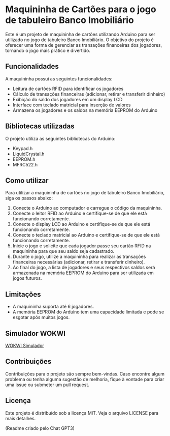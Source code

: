 # Maquininha de Cartões para o jogo de tabuleiro Banco Imobiliário

Este é um projeto de maquininha de cartões utilizando Arduino para ser utilizado no jogo de tabuleiro Banco Imobiliário. O objetivo do projeto é oferecer uma forma de gerenciar as transações financeiras dos jogadores, tornando o jogo mais prático e divertido.

## Funcionalidades

A maquininha possui as seguintes funcionalidades:

- Leitura de cartões RFID para identificar os jogadores
- Cálculo de transações financeiras (adicionar, retirar e transferir dinheiro)
- Exibição do saldo dos jogadores em um display LCD
- Interface com teclado matricial para inserção de valores
- Armazena os jogadores e os saldos na memória EEPROM do Arduino

## Bibliotecas utilizadas

O projeto utiliza as seguintes bibliotecas do Arduino:

- Keypad.h
- LiquidCrystal.h
- EEPROM.h
- MFRC522.h

## Como utilizar

Para utilizar a maquininha de cartões no jogo de tabuleiro Banco Imobiliário, siga os passos abaixo:

1. Conecte o Arduino ao computador e carregue o código da maquininha.
2. Conecte o leitor RFID ao Arduino e certifique-se de que ele está funcionando corretamente.
3. Conecte o display LCD ao Arduino e certifique-se de que ele está funcionando corretamente.
4. Conecte o teclado matricial ao Arduino e certifique-se de que ele está funcionando corretamente.
5. Inicie o jogo e solicite que cada jogador passe seu cartão RFID na maquininha para que seu saldo seja cadastrado.
6. Durante o jogo, utilize a maquininha para realizar as transações financeiras necessárias (adicionar, retirar e transferir dinheiro).
7. Ao final do jogo, a lista de jogadores e seus respectivos saldos será armazenada na memória EEPROM do Arduino para ser utilizada em jogos futuros.

## Limitações

- A maquininha suporta até 6 jogadores.
- A memória EEPROM do Arduino tem uma capacidade limitada e pode se esgotar após muitos jogos.

## Simulador WOKWI

[WOKWI Simulador](https://wokwi.com/projects/372779675952274433)

## Contribuições

Contribuições para o projeto são sempre bem-vindas. Caso encontre algum problema ou tenha alguma sugestão de melhoria, fique à vontade para criar uma issue ou submeter um pull request.

## Licença

Este projeto é distribuído sob a licença MIT. Veja o arquivo LICENSE para mais detalhes.

(Readme criado pelo Chat GPT3)

